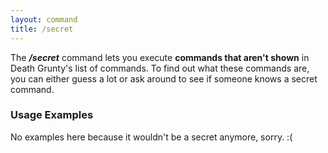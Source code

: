 ```yaml
---
layout: command
title: /secret
---
```


The ***/secret*** command lets you execute **commands that aren't shown** in Death Grunty's list of commands. To find out what these commands are, you can either guess a lot or ask around to see if someone knows a secret command.

### Usage Examples

No examples here because it wouldn't be a secret anymore, sorry. :(